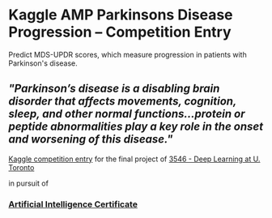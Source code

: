 # Kaggle AMP Parkinsons Disease Progression – Competition Entry
Predict MDS-UPDR scores, which measure progression in patients with Parkinson's disease.

## *"Parkinson’s disease is a disabling brain disorder that affects movements, cognition, sleep, and other normal functions...protein or peptide abnormalities play a key role in the onset and worsening of this disease."*

[Kaggle competition entry](https://www.kaggle.com/competitions/amp-parkinsons-disease-progression-prediction) for the final project of [3546 - Deep Learning at U. Toronto](https://learn.utoronto.ca/programs-courses/courses/3546-deep-learning)

in pursuit of
### [Artificial Intelligence Certificate](https://learn.utoronto.ca/programs-courses/certificates/artificial-intelligence)
